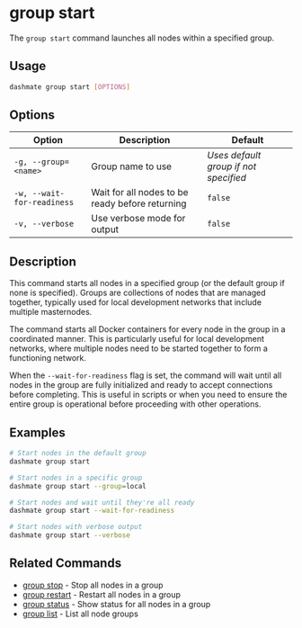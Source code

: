 # group start

The `group start` command launches all nodes within a specified group.

## Usage

```bash
dashmate group start [OPTIONS]
```

## Options

| Option | Description | Default |
|--------|-------------|---------|
| `-g, --group=<name>` | Group name to use | *Uses default group if not specified* |
| `-w, --wait-for-readiness` | Wait for all nodes to be ready before returning | `false` |
| `-v, --verbose` | Use verbose mode for output | `false` |

## Description

This command starts all nodes in a specified group (or the default group if none is specified).
Groups are collections of nodes that are managed together, typically used for local development networks that include multiple masternodes.

The command starts all Docker containers for every node in the group in a coordinated manner.
This is particularly useful for local development networks, where multiple nodes need to be started together to form a functioning network.

When the `--wait-for-readiness` flag is set, the command will wait until all nodes in the group are fully initialized and ready to accept connections before completing.
This is useful in scripts or when you need to ensure the entire group is operational before proceeding with other operations.

## Examples

```bash
# Start nodes in the default group
dashmate group start

# Start nodes in a specific group
dashmate group start --group=local

# Start nodes and wait until they're all ready
dashmate group start --wait-for-readiness

# Start nodes with verbose output
dashmate group start --verbose
```

## Related Commands

- [group stop](./stop.md) - Stop all nodes in a group
- [group restart](./restart.md) - Restart all nodes in a group
- [group status](./status.md) - Show status for all nodes in a group
- [group list](./list.md) - List all node groups
